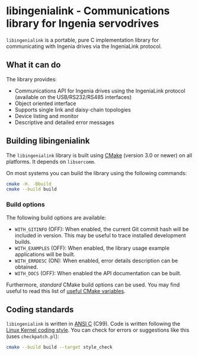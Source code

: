 # libingenialink - Communications library for Ingenia servodrives


`libingenialink` is a portable, pure C implementation library for communicating
with Ingenia drives via the IngeniaLink protocol.

## What it can do

The library provides:

* Communications API for Ingenia drives using the IngeniaLink protocol
  (available on the USB/RS232/RS485 interfaces)
* Object oriented interface
* Supports single link and daisy-chain topologies
* Device listing and monitor
* Descriptive and detailed error messages

## Building libingenialink

The `libingenialink` library is built using [CMake](<https://cmake.org/>)
(version 3.0 or newer) on all platforms. It depends on `libsercomm`.

On most systems you can build the library using the following commands:

```sh
cmake -H. -Bbuild
cmake --build build
```

### Build options

The following build options are available:

- `WITH_GITINFO` (OFF): When enabled, the current Git commit hash will be
  included in version. This may be useful to trace installed development builds.
- `WITH_EXAMPLES` (OFF): When enabled, the library usage example applications
  will be built.
- `WITH_ERRDESC` (ON): When enabled, error details description can be obtained.
- `WITH_DOCS` (OFF): When enabled the API documentation can be built.

Furthermore, *standard* CMake build options can be used. You may find useful to
read this list of [useful CMake variables][cmakeuseful].

[cmakeuseful]: https://cmake.org/Wiki/CMake_Useful_Variables

## Coding standards

`libingenialink` is written in [ANSI C][ansic] (C99). Code is written following
the [Linux Kernel coding style][kernelstyle]. You can check for errors or
suggestions like this (uses `checkpatch.pl`):

```sh
cmake --build build --target style_check
```

[ansic]: http://en.wikipedia.org/wiki/ANSI_C
[kernelstyle]: https://www.kernel.org/doc/html/latest/process/coding-style.html
